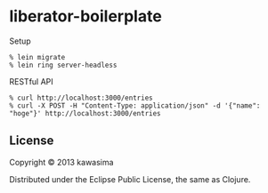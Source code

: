 # liberator-boilerplate

Setup

    % lein migrate
    % lein ring server-headless

RESTful API

    % curl http://localhost:3000/entries
    % curl -X POST -H "Content-Type: application/json" -d '{"name": "hoge"}' http://localhost:3000/entries


## License

Copyright © 2013 kawasima

Distributed under the Eclipse Public License, the same as Clojure.
